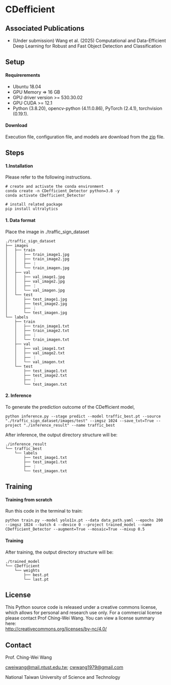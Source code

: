 
# CDefficient

## Associated Publications
- (Under submission) Wang et al. (2025) Computational and Data-Efficient Deep Learning for Robust and Fast Object Detection and Classification

## Setup

#### Requirerements
- Ubuntu 18.04
- GPU Memory => 16 GB
- GPU driver version >= 530.30.02
- GPU CUDA >= 12.1
- Python (3.8.20), opencv-python (4.11.0.86), PyTorch (2.4.1), torchvision (0.19.1).

#### Download
Execution file, configuration file, and models are download from the [zip](https://drive.google.com/drive/folders/1qrTJaNxNXHD6w01SO676rCfqAvDCJR7P) file.

## Steps
#### 1.Installation

Please refer to the following instructions.
```
# create and activate the conda environment
conda create -n CDefficient_Detector python=3.8 -y
conda activate CDefficient_Detector

# install related package
pip install ultralytics
```

#### 1. Data format

Place the image in ./traffic_sign_dataset
```
./traffic_sign_dataset
├── images
│   ├── train
│   │   ├── train_image1.jpg
│   │   ├── train_image2.jpg
│   │   ├── ⋮
│   │   └── train_imagen.jpg
│   ├── val
│   │   ├── val_image1.jpg
│   │   ├── val_image2.jpg
│   │   ├── ⋮
│   │   └── val_imagen.jpg
│   └── test
│       ├── test_image1.jpg
│       ├── test_image2.jpg
│       ├── ⋮
│       └── test_imagen.jpg
└── labels
    ├── train
    │   ├── train_image1.txt
    │   ├── train_image2.txt
    │   ├── ⋮
    │   └── train_imagen.txt
    ├── val
    │   ├── val_image1.txt
    │   ├── val_image2.txt
    │   ├── ⋮
    │   └── val_imagen.txt
    └── test
        ├── test_image1.txt
        ├── test_image2.txt
        ├── ⋮
        └── test_imagen.txt
```



#### 2. Inference 

To generate the prediction outcome of the CDefficient model, 

```
python inference.py --stage predict --model traffic_best.pt --source "./traffic_sign_dataset/images/test" --imgsz 1024 --save_txt=True --project "./inference_result" --name traffic_best

```

After inference, the output directory structure will be:

```
./inference_result
└── traffic_best
    └── labels
        ├── test_image1.txt
        ├── test_image1.txt
        ├── ⋮
        └── test_imagen.txt

```


## Training
#### Training from scratch

Run this code in the terminal to train:
```
python train.py --model yolo11x.pt --data data_path.yaml --epochs 200 --imgsz 1024 --batch 4 --device 0 --project trained_model --name CDefficient_Detector --augment=True --mosaic=True --mixup 0.5

```

#### Training

After training, the output directory structure will be:
```
./trained_model
└── CDefficient
    └── weights
        ├── best.pt
        └── last.pt

```


## License
This Python source code is released under a creative commons license, which allows for personal and research use only. For a commercial license please contact Prof Ching-Wei Wang. You can view a license summary here:  
http://creativecommons.org/licenses/by-nc/4.0/


## Contact
Prof. Ching-Wei Wang  
  
cweiwang@mail.ntust.edu.tw; cwwang1979@gmail.com  
  
National Taiwan University of Science and Technology

